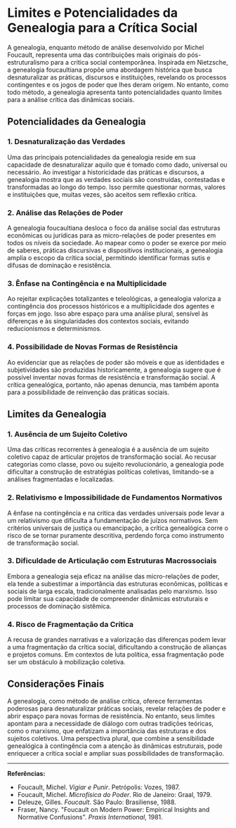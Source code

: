 
# Limites e Potencialidades da Genealogia para a Crítica Social

A genealogia, enquanto método de análise desenvolvido por Michel Foucault, representa uma das contribuições mais originais do pós-estruturalismo para a crítica social contemporânea. Inspirada em Nietzsche, a genealogia foucaultiana propõe uma abordagem histórica que busca desnaturalizar as práticas, discursos e instituições, revelando os processos contingentes e os jogos de poder que lhes deram origem. No entanto, como todo método, a genealogia apresenta tanto potencialidades quanto limites para a análise crítica das dinâmicas sociais.

## Potencialidades da Genealogia

### 1. Desnaturalização das Verdades

Uma das principais potencialidades da genealogia reside em sua capacidade de desnaturalizar aquilo que é tomado como dado, universal ou necessário. Ao investigar a historicidade das práticas e discursos, a genealogia mostra que as verdades sociais são construídas, contestadas e transformadas ao longo do tempo. Isso permite questionar normas, valores e instituições que, muitas vezes, são aceitos sem reflexão crítica.

### 2. Análise das Relações de Poder

A genealogia foucaultiana desloca o foco da análise social das estruturas econômicas ou jurídicas para as micro-relações de poder presentes em todos os níveis da sociedade. Ao mapear como o poder se exerce por meio de saberes, práticas discursivas e dispositivos institucionais, a genealogia amplia o escopo da crítica social, permitindo identificar formas sutis e difusas de dominação e resistência.

### 3. Ênfase na Contingência e na Multiplicidade

Ao rejeitar explicações totalizantes e teleológicas, a genealogia valoriza a contingência dos processos históricos e a multiplicidade dos agentes e forças em jogo. Isso abre espaço para uma análise plural, sensível às diferenças e às singularidades dos contextos sociais, evitando reducionismos e determinismos.

### 4. Possibilidade de Novas Formas de Resistência

Ao evidenciar que as relações de poder são móveis e que as identidades e subjetividades são produzidas historicamente, a genealogia sugere que é possível inventar novas formas de resistência e transformação social. A crítica genealógica, portanto, não apenas denuncia, mas também aponta para a possibilidade de reinvenção das práticas sociais.

## Limites da Genealogia

### 1. Ausência de um Sujeito Coletivo

Uma das críticas recorrentes à genealogia é a ausência de um sujeito coletivo capaz de articular projetos de transformação social. Ao recusar categorias como classe, povo ou sujeito revolucionário, a genealogia pode dificultar a construção de estratégias políticas coletivas, limitando-se a análises fragmentadas e localizadas.

### 2. Relativismo e Impossibilidade de Fundamentos Normativos

A ênfase na contingência e na crítica das verdades universais pode levar a um relativismo que dificulta a fundamentação de juízos normativos. Sem critérios universais de justiça ou emancipação, a crítica genealógica corre o risco de se tornar puramente descritiva, perdendo força como instrumento de transformação social.

### 3. Dificuldade de Articulação com Estruturas Macrossociais

Embora a genealogia seja eficaz na análise das micro-relações de poder, ela tende a subestimar a importância das estruturas econômicas, políticas e sociais de larga escala, tradicionalmente analisadas pelo marxismo. Isso pode limitar sua capacidade de compreender dinâmicas estruturais e processos de dominação sistêmica.

### 4. Risco de Fragmentação da Crítica

A recusa de grandes narrativas e a valorização das diferenças podem levar a uma fragmentação da crítica social, dificultando a construção de alianças e projetos comuns. Em contextos de luta política, essa fragmentação pode ser um obstáculo à mobilização coletiva.

## Considerações Finais

A genealogia, como método de análise crítica, oferece ferramentas poderosas para desnaturalizar práticas sociais, revelar relações de poder e abrir espaço para novas formas de resistência. No entanto, seus limites apontam para a necessidade de diálogo com outras tradições teóricas, como o marxismo, que enfatizam a importância das estruturas e dos sujeitos coletivos. Uma perspectiva plural, que combine a sensibilidade genealógica à contingência com a atenção às dinâmicas estruturais, pode enriquecer a crítica social e ampliar suas possibilidades de transformação.

---
**Referências:**
- Foucault, Michel. *Vigiar e Punir*. Petrópolis: Vozes, 1987.
- Foucault, Michel. *Microfísica do Poder*. Rio de Janeiro: Graal, 1979.
- Deleuze, Gilles. *Foucault*. São Paulo: Brasiliense, 1988.
- Fraser, Nancy. "Foucault on Modern Power: Empirical Insights and Normative Confusions". *Praxis International*, 1981.
```
